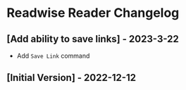 # Readwise Reader Changelog

## [Add ability to save links] - 2023-3-22

- Add `Save Link` command

## [Initial Version] - 2022-12-12
